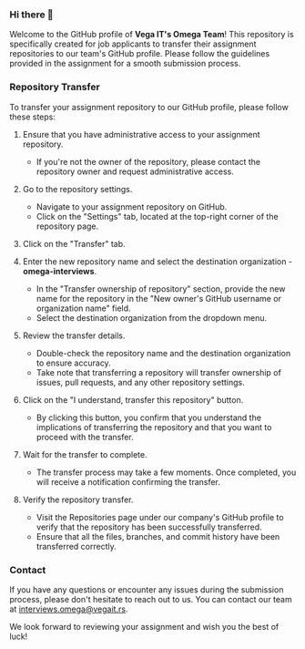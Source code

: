 ### Hi there 👋

Welcome to the GitHub profile of **Vega IT's Omega Team**! This repository is specifically created for job applicants to transfer their assignment repositories to our team's GitHub profile. Please follow the guidelines provided in the assignment for a smooth submission process.

### **Repository Transfer**

To transfer your assignment repository to our GitHub profile, please follow these steps:

1. Ensure that you have administrative access to your assignment repository.
    - If you're not the owner of the repository, please contact the repository owner and request administrative access.

4. Go to the repository settings.

    - Navigate to your assignment repository on GitHub.
    - Click on the "Settings" tab, located at the top-right corner of the repository page.
3. Click on the "Transfer" tab.

4. Enter the new repository name and select the destination organization - **omega-interviews**.
    - In the "Transfer ownership of repository" section, provide the new name for the repository in the "New owner's GitHub username or organization name" field.
    - Select the destination organization from the dropdown menu.
5. Review the transfer details.
    - Double-check the repository name and the destination organization to ensure accuracy.
    - Take note that transferring a repository will transfer ownership of issues, pull requests, and any other repository settings.
6. Click on the "I understand, transfer this repository" button.
    - By clicking this button, you confirm that you understand the implications of transferring the repository and that you want to proceed with the transfer.
7. Wait for the transfer to complete.
    - The transfer process may take a few moments. Once completed, you will receive a notification confirming the transfer.
8. Verify the repository transfer.
    - Visit the Repositories page under our company's GitHub profile to verify that the repository has been successfully transferred.
    - Ensure that all the files, branches, and commit history have been transferred correctly.


### **Contact**
If you have any questions or encounter any issues during the submission process, please don't hesitate to reach out to us. You can contact our team at interviews.omega@vegait.rs.

We look forward to reviewing your assignment and wish you the best of luck!

<!--
**omega-interviews/omega-interviews** is a ✨ _special_ ✨ repository because its `README.md` (this file) appears on your GitHub profile.

Here are some ideas to get you started:

- 🔭 I’m currently working on ...
- 🌱 I’m currently learning ...
- 👯 I’m looking to collaborate on ...
- 🤔 I’m looking for help with ...
- 💬 Ask me about ...
- 📫 How to reach me: ...
- 😄 Pronouns: ...
- ⚡ Fun fact: ...
-->
